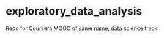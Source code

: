 exploratory_data_analysis
=========================

Repo for Coursera MOOC of same name, data science track
